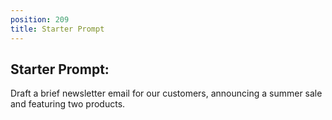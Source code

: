 ```yaml
---
position: 209
title: Starter Prompt
---
```


## Starter Prompt:

Draft a brief newsletter email for our customers, announcing a summer sale and featuring two products.